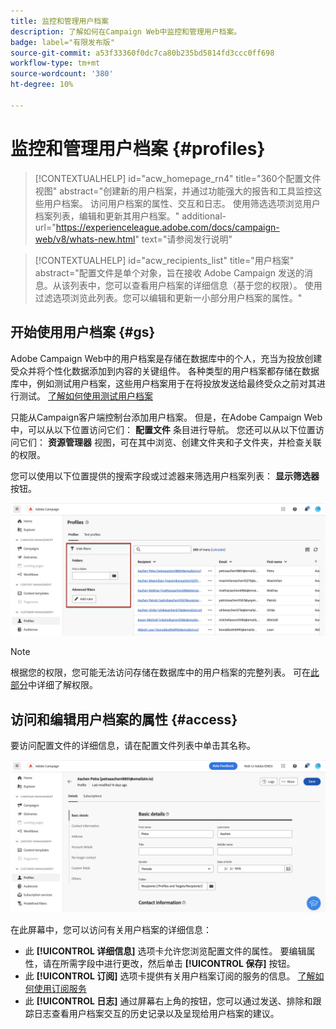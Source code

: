 ```yaml
---
title: 监控和管理用户档案
description: 了解如何在Campaign Web中监控和管理用户档案。
badge: label="有限发布版"
source-git-commit: a53f33360f0dc7ca80b235bd5814fd3ccc0ff698
workflow-type: tm+mt
source-wordcount: '380'
ht-degree: 10%

---
```


# 监控和管理用户档案 {#profiles}

>[!CONTEXTUALHELP]
>id="acw_homepage_rn4"
>title="360个配置文件视图"
>abstract="创建新的用户档案，并通过功能强大的报告和工具监控这些用户档案。 访问用户档案的属性、交互和日志。 使用筛选选项浏览用户档案列表，编辑和更新其用户档案。"
>additional-url="https://experienceleague.adobe.com/docs/campaign-web/v8/whats-new.html" text="请参阅发行说明"

>[!CONTEXTUALHELP]
>id="acw_recipients_list"
>title="用户档案"
>abstract="配置文件是单个对象，旨在接收 Adobe Campaign 发送的消息。从该列表中，您可以查看用户档案的详细信息（基于您的权限）。 使用过滤选项浏览此列表。您可以编辑和更新一小部分用户档案的属性。"

## 开始使用用户档案 {#gs}

Adobe Campaign Web中的用户档案是存储在数据库中的个人，充当为投放创建受众并将个性化数据添加到内容的关键组件。 各种类型的用户档案都存储在数据库中，例如测试用户档案，这些用户档案用于在将投放发送给最终受众之前对其进行测试。 [了解如何使用测试用户档案](test-profiles.md)

只能从Campaign客户端控制台添加用户档案。 但是，在Adobe Campaign Web中，可以从以下位置访问它们： **配置文件** 条目进行导航。 您还可以从以下位置访问它们： **资源管理器** 视图，可在其中浏览、创建文件夹和子文件夹，并检查关联的权限。

您可以使用以下位置提供的搜索字段或过滤器来筛选用户档案列表： **显示筛选器** 按钮。

![](assets/profiles-list.png)

>[!NOTE]
>
>根据您的权限，您可能无法访问存储在数据库中的用户档案的完整列表。 可在[此部分](../get-started/permissions.md)中详细了解权限。

## 访问和编辑用户档案的属性 {#access}

要访问配置文件的详细信息，请在配置文件列表中单击其名称。

![](assets/profiles-details.png)

在此屏幕中，您可以访问有关用户档案的详细信息：

* 此 **[!UICONTROL 详细信息]** 选项卡允许您浏览配置文件的属性。 要编辑属性，请在所需字段中进行更改，然后单击 **[!UICONTROL 保存]** 按钮。
* 此 **[!UICONTROL 订阅]** 选项卡提供有关用户档案订阅的服务的信息。 [了解如何使用订阅服务](manage-services.md)
* 此 **[!UICONTROL 日志]** 通过屏幕右上角的按钮，您可以通过发送、排除和跟踪日志查看用户档案交互的历史记录以及呈现给用户档案的建议。
